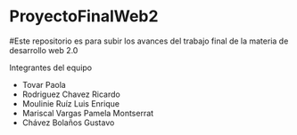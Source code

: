 # ProyectoFinalWeb2
#Este repositorio es para subir los avances del trabajo final de la materia de desarrollo web 2.0


Integrantes del equipo
- Tovar Paola
- Rodriguez Chavez Ricardo
- Moulinie Ruíz Luis Enrique
- Mariscal Vargas Pamela Montserrat
- Chávez Bolaños Gustavo
